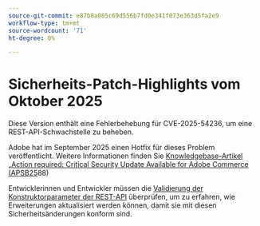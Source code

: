 ```yaml
---
source-git-commit: e87b8a085c69d556b7fd0e341f073e363d5fa2e9
workflow-type: tm+mt
source-wordcount: '71'
ht-degree: 0%

---
```

# Sicherheits-Patch-Highlights vom Oktober 2025

Diese Version enthält eine Fehlerbehebung für CVE-2025-54236, um eine REST-API-Schwachstelle zu beheben.

Adobe hat im September 2025 einen Hotfix für dieses Problem veröffentlicht. Weitere Informationen finden Sie [ Knowledgebase-Artikel „Action required: Critical Security Update Available for Adobe Commerce (APSB25](https://experienceleague.adobe.com/en/docs/experience-cloud-kcs/kbarticles/ka-27397)88)<!-- AC-15379 -->

Entwicklerinnen und Entwickler müssen die [Validierung der Konstruktorparameter der REST-API](https://developer.adobe.com/commerce/php/development/components/web-api/services/#rest-api-constructor-parameter-validation) überprüfen, um zu erfahren, wie Erweiterungen aktualisiert werden können, damit sie mit diesen Sicherheitsänderungen konform sind.
